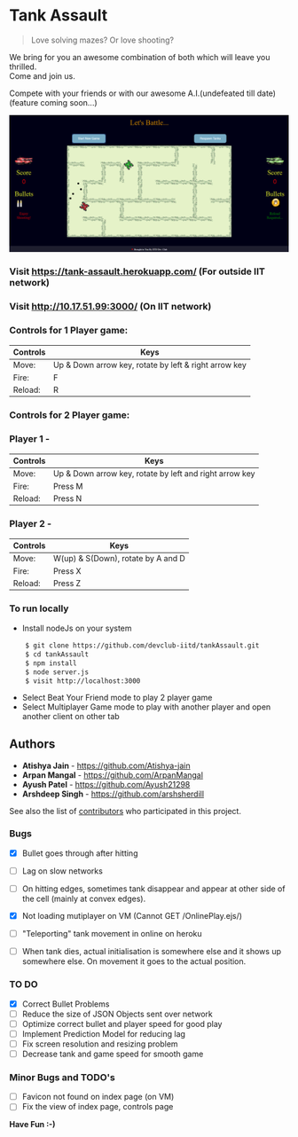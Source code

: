 # Tank Assault


> Love solving mazes?
> Or love shooting?


We bring for you an awesome combination of both which will leave you thrilled.<br>
Come and join us.

Compete with your friends or with our awesome A.I.(undefeated till date) (feature coming soon...)

![alt text](public/TankAssault/images/game4.png)

### Visit https://tank-assault.herokuapp.com/  (For outside IIT network)
### Visit http://10.17.51.99:3000/  (On IIT network)

### Controls for 1 Player game: 

| Controls | Keys |
| -------- | ---- |
|Move:| Up & Down arrow key, rotate by left & right arrow key|
|Fire:| F|
|Reload:| R|



### Controls for 2 Player game:

### Player 1 -

| Controls | Keys |
| -------- | ---- |
|Move:| Up & Down arrow key, rotate by left and right arrow key|
|Fire:| Press M|
|Reload:| Press N|

### Player 2 -

| Controls | Keys |
| -------- | ---- |
|Move:| W(up) & S(Down), rotate by A and D
|Fire:| Press X
|Reload:| Press Z

### To run locally

- Install nodeJs on your system
```
    $ git clone https://github.com/devclub-iitd/tankAssault.git
    $ cd tankAssault
    $ npm install
    $ node server.js
    $ visit http://localhost:3000
```
- Select Beat Your Friend mode to play 2 player game
- Select Multiplayer Game mode to play with another player and open another client on other tab

## Authors

* **Atishya Jain** - https://github.com/Atishya-jain
* **Arpan Mangal** - https://github.com/ArpanMangal
* **Ayush Patel** - https://github.com/Ayush21298
* **Arshdeep Singh** - https://github.com/arshsherdill

See also the list of [contributors](https://github.com/devclub-iitd/tankAssault/graphs/contributors) who participated in this project.

### Bugs
- [X] Bullet goes through after hitting
- [ ] Lag on slow networks
- [ ] On hitting edges, sometimes tank disappear and appear at other side of the cell (mainly at convex edges).
- [X] Not loading mutiplayer on VM (Cannot GET /OnlinePlay.ejs/)
- [ ] "Teleporting" tank movement in online on heroku
- [ ] When tank dies, actual initialisation is somewhere else and it shows up somewhere else. On movement it goes to the actual position.


### TO DO
- [X] Correct Bullet Problems
- [ ] Reduce the size of JSON Objects sent over network
- [ ] Optimize correct bullet and player speed for good play
- [ ] Implement Prediction Model for reducing lag
- [ ] Fix screen resolution and resizing problem
- [ ] Decrease tank and game speed for smooth game

### Minor Bugs and TODO's
- [ ] Favicon not found on index page (on VM)
- [ ] Fix the view of index page, controls page

**Have Fun :-)**
